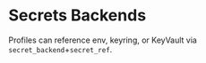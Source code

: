 # Secrets Backends

Profiles can reference env, keyring, or KeyVault via `secret_backend`+`secret_ref`.
